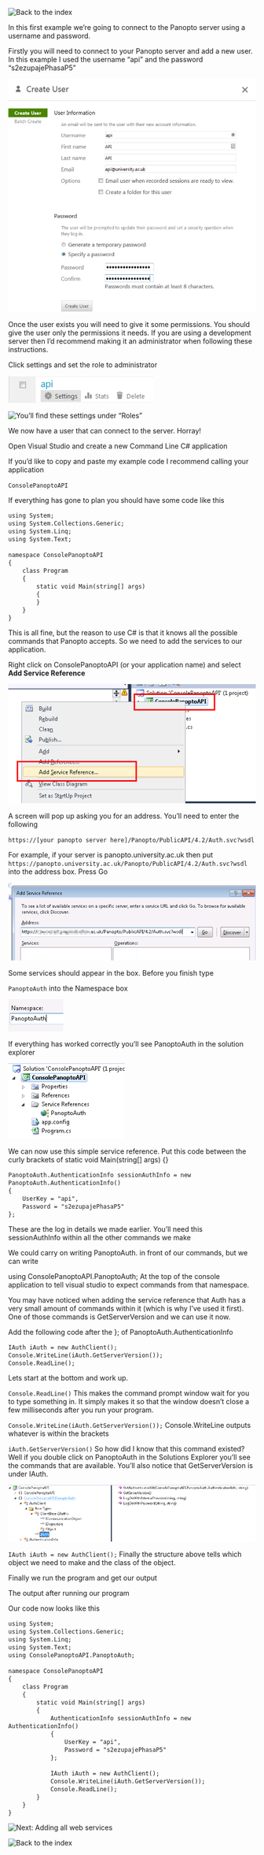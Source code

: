 ![Back to the index](../)

In this first example we’re going to connect to the Panopto server using a username and password.

Firstly you will need to connect to your Panopto server and add a new user. In this example I used the username “api” and the password “s2ezupajePhasaP5”


![The Panopto create user screen from Settings > Users](001CreateUser.png)

Once the user exists you will need to give it some permissions. You should give the user only the permissions it needs. If you are using a development server then I’d recommend making it an administrator when following these instructions.

Click settings and set the role to administrator


![Click settings under the API user to change its permissions](001ApiSettings.png)


![You’ll find these settings under “Roles”](001Administrator.png, "You’ll find these settings under Roles")

We now have a user that can connect to the server. Horray!

Open Visual Studio and create a new Command Line C# application

If you’d like to copy and paste my example code I recommend calling your application

`ConsolePanoptoAPI`

If everything has gone to plan you should have some code like this

```
using System;
using System.Collections.Generic;
using System.Linq;
using System.Text;

namespace ConsolePanoptoAPI
{
    class Program
    {
        static void Main(string[] args)
        {
        }
    }
}
```

This is all fine, but the reason to use C# is that it knows all the possible commands that Panopto accepts. So we need to add the services to our application.

Right click on ConsolePanoptoAPI (or your application name) and select **Add Service Reference**

![Add a service reference](001AddServiceReference.png)

A screen will pop up asking you for an address. You’ll need to enter the following

`https://[your panopto server here]/Panopto/PublicAPI/4.2/Auth.svc?wsdl`

For example, if your server is panopto.university.ac.uk then put `https://panopto.university.ac.uk/Panopto/PublicAPI/4.2/Auth.svc?wsdl` into the address box. Press Go

![Add your server then press go](001AddURLToServiceReference.png)

Some services should appear in the box. Before you finish type

`PanoptoAuth`
into the Namespace box

![The namespace that will be used in the project](001NamespaceName.png)

If everything has worked correctly you’ll see PanoptoAuth in the solution explorer

![Panopto Auth is under Service References](001AddedToSolution.png)

We can now use this simple service reference. Put this code between the curly brackets of static void Main(string[] args) {}

```
PanoptoAuth.AuthenticationInfo sessionAuthInfo = new PanoptoAuth.AuthenticationInfo()
{
    UserKey = "api",
    Password = "s2ezupajePhasaP5"
};
```

These are the log in details we made earlier. You’ll need this sessionAuthInfo within all the other commands we make

We could carry on writing PanoptoAuth. in front of our commands, but we can write

using ConsolePanoptoAPI.PanoptoAuth;
At the top of the console application to tell visual studio to expect commands from that namespace.

You may have noticed when adding the service reference that Auth has a very small amount of commands within it (which is why I’ve used it first). One of those commands is GetServerVersion and we can use it now.

Add the following code after the }; of PanoptoAuth.AuthenticationInfo

```
IAuth iAuth = new AuthClient();
Console.WriteLine(iAuth.GetServerVersion());
Console.ReadLine();
```

Lets start at the bottom and work up.

`Console.ReadLine()`
This makes the command prompt window wait for you to type something in. It simply makes it so that the window doesn’t close a few milliseconds after you run your program.

`Console.WriteLine(iAuth.GetServerVersion());`
Console.WriteLine outputs whatever is within the brackets

`iAuth.GetServerVersion()`
So how did I know that this command existed? Well if you double click on PanoptoAuth in the Solutions Explorer you’ll see the commands that are available. You’ll also notice that GetServerVersion is under IAuth.


![The object browser shows all the functions available](001ObjectBrowser1.png)

`IAuth iAuth = new AuthClient();`
Finally the structure above tells which object we need to make and the class of the object.

Finally we run the program and get our output


The output after running our program

Our code now looks like this

```
using System;
using System.Collections.Generic;
using System.Linq;
using System.Text;
using ConsolePanoptoAPI.PanoptoAuth;

namespace ConsolePanoptoAPI
{
    class Program
    {
        static void Main(string[] args)
        {
            AuthenticationInfo sessionAuthInfo = new AuthenticationInfo()
            {
                UserKey = "api",
                Password = "s2ezupajePhasaP5"
            };

            IAuth iAuth = new AuthClient();
            Console.WriteLine(iAuth.GetServerVersion());
            Console.ReadLine();
        }
    }
}
```
![Next: Adding all web services](../panopto-api-002-adding-all-web-services)

![Back to the index](../)
